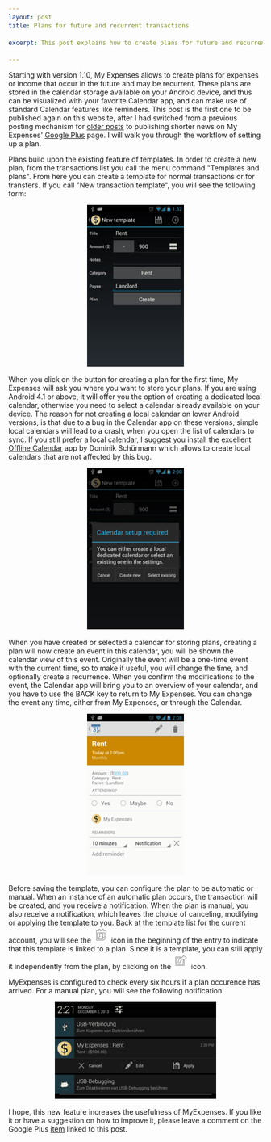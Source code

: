 ```yaml
---
layout: post
title: Plans for future and recurrent transactions

excerpt: This post explains how to create plans for future and recurrent transactions.

---
```

Starting with version 1.10, My Expenses allows to create plans for expenses or income that occur in
the future and may be recurrent. These plans are stored in the calendar storage available on your
Android device, and thus can be visualized with your favorite Calendar app, and can make use of standard
Calendar features like reminders. This post is the first one to be published again on this
website, after I had switched from a previous posting mechanism for [older posts](/en/news/news5.html)
to publishing shorter news on My Expenses' [Google Plus](https://plus.google.com/116736113799210525299/) page.
I will walk you through the workflow of setting up a plan.

Plans build upon the existing feature of templates. In order to create a new plan, from the transactions
list you call the menu command "Templates and plans". From here you can create a template for normal
transactions or for transfers. If you call "New transaction template", you will see the following
form:

<div class="screenshot" style="text-align:center">
<img src="/visuals/screenshots/blog/template_form.png" alt="Template Form" title="Template Form">
</div>

When you click on the button for creating a plan for the first time, My Expenses will ask you where
you want to store your plans. If you are using Android 4.1 or above, it will offer you the option of
creating a dedicated local calendar, otherwise you need to select a calendar already available on your
device. The reason for not creating a local calendar on lower Android versions, is that due to a bug
in the Calendar app on these versions, simple local calendars will lead to a crash, when you open the
list of calendars to sync. If you still prefer a local calendar, I suggest you install the excellent
[Offline Calendar](https://play.google.com/store/apps/details?id=org.sufficientlysecure.localcalendar)
app by Dominik Schürmann which allows to create local calendars that are not affected
by this bug.

<div class="screenshot" style="text-align:center">
<img src="/visuals/screenshots/blog/calendar_setup.png" alt="Calendar setup" title="Calendar setup">
</div>

When you have created or selected a calendar for storing plans, creating a plan will now create an
event in this calendar, you will be shown the calendar view of this event. Originally the event will
be a one-time event with the current time, so to make it useful, you will change the time, and optionally
create a recurrence. When you confirm the modifications to the event, the Calendar app will bring you
to an overview of your calendar, and you have to use the BACK key to return to My Expenses. You can
change the event any time, either from My Expenses, or through the Calendar.

<div class="screenshot" style="text-align:center">
<img src="/visuals/screenshots/blog/event_view.png" alt="Event view" title="Event view">
</div>

Before saving the template, you can configure the plan to be automatic or manual. When an instance of
an automatic plan occurs, the transaction will be created, and you receive a notification. When the
plan is manual, you also receive a notification, which leaves the choice of canceling, modifying or
applying the template to you. Back at the template list for the current account, you will see
the ![Plan icon](/visuals/ic_menu_my_calendar.png) icon in the beginning of the entry to indicate that this template is linked to a plan.
Since it is a template, you can still apply it independently from the plan, by clicking on the
![Apply icon](/visuals/ic_menu_set_as.png) icon.

MyExpenses is configured to check every six hours if a plan occurence has arrived. For a manual plan,
you will see the following notification.

<div class="screenshot" style="text-align:center">
<img src="/visuals/screenshots/blog/notification.png" alt="Notification" title="Notification">
</div>

I hope, this new feature increases the usefulness of MyExpenses. If you like it or have a suggestion
on how to improve it, please leave a comment on the Google Plus 
[item](https://plus.google.com/116736113799210525299/posts/EJKJw8i6U4t) linked to this post. 
